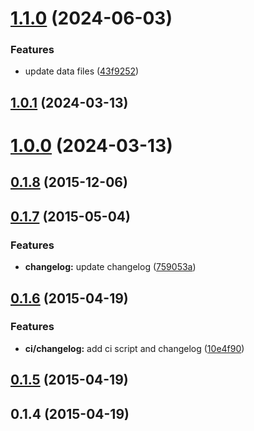# [1.1.0](https://github.com/FGRibreau/node-unidecode/compare/v1.0.1...v1.1.0) (2024-06-03)


### Features

* update data files ([43f9252](https://github.com/FGRibreau/node-unidecode/commit/43f9252833306f1b631532f2234454149751a04a))



## [1.0.1](https://github.com/FGRibreau/node-unidecode/compare/v1.0.0...v1.0.1) (2024-03-13)



# [1.0.0](https://github.com/FGRibreau/node-unidecode/compare/v0.1.8...v1.0.0) (2024-03-13)



## [0.1.8](https://github.com/FGRibreau/node-unidecode/compare/v0.1.7...v0.1.8) (2015-12-06)



## [0.1.7](https://github.com/FGRibreau/node-unidecode/compare/v0.1.6...v0.1.7) (2015-05-04)


### Features

* **changelog:** update changelog ([759053a](https://github.com/FGRibreau/node-unidecode/commit/759053af7115e1a8d821450481aa6581ba07556a))



## [0.1.6](https://github.com/FGRibreau/node-unidecode/compare/v0.1.5...v0.1.6) (2015-04-19)


### Features

* **ci/changelog:** add ci script and changelog ([10e4f90](https://github.com/FGRibreau/node-unidecode/commit/10e4f90e4e30f86bd2ee6e4a7e5e4f010e02a9fc))



## [0.1.5](https://github.com/FGRibreau/node-unidecode/compare/v0.1.4...v0.1.5) (2015-04-19)



## 0.1.4 (2015-04-19)



